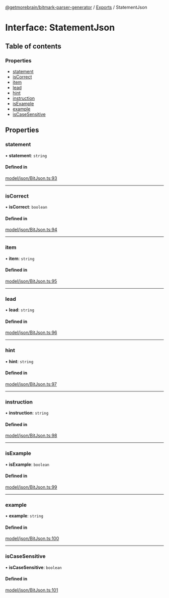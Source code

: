 [@getmorebrain/bitmark-parser-generator](../API.md) / [Exports](../modules.md) / StatementJson

# Interface: StatementJson

## Table of contents

### Properties

- [statement](StatementJson.md#statement)
- [isCorrect](StatementJson.md#isCorrect)
- [item](StatementJson.md#item)
- [lead](StatementJson.md#lead)
- [hint](StatementJson.md#hint)
- [instruction](StatementJson.md#instruction)
- [isExample](StatementJson.md#isExample)
- [example](StatementJson.md#example)
- [isCaseSensitive](StatementJson.md#isCaseSensitive)

## Properties

### statement

• **statement**: `string`

#### Defined in

[model/json/BitJson.ts:93](https://github.com/getMoreBrain/bitmark-parser-generator/blob/9ddf9e2/src/model/json/BitJson.ts#L93)

___

### isCorrect

• **isCorrect**: `boolean`

#### Defined in

[model/json/BitJson.ts:94](https://github.com/getMoreBrain/bitmark-parser-generator/blob/9ddf9e2/src/model/json/BitJson.ts#L94)

___

### item

• **item**: `string`

#### Defined in

[model/json/BitJson.ts:95](https://github.com/getMoreBrain/bitmark-parser-generator/blob/9ddf9e2/src/model/json/BitJson.ts#L95)

___

### lead

• **lead**: `string`

#### Defined in

[model/json/BitJson.ts:96](https://github.com/getMoreBrain/bitmark-parser-generator/blob/9ddf9e2/src/model/json/BitJson.ts#L96)

___

### hint

• **hint**: `string`

#### Defined in

[model/json/BitJson.ts:97](https://github.com/getMoreBrain/bitmark-parser-generator/blob/9ddf9e2/src/model/json/BitJson.ts#L97)

___

### instruction

• **instruction**: `string`

#### Defined in

[model/json/BitJson.ts:98](https://github.com/getMoreBrain/bitmark-parser-generator/blob/9ddf9e2/src/model/json/BitJson.ts#L98)

___

### isExample

• **isExample**: `boolean`

#### Defined in

[model/json/BitJson.ts:99](https://github.com/getMoreBrain/bitmark-parser-generator/blob/9ddf9e2/src/model/json/BitJson.ts#L99)

___

### example

• **example**: `string`

#### Defined in

[model/json/BitJson.ts:100](https://github.com/getMoreBrain/bitmark-parser-generator/blob/9ddf9e2/src/model/json/BitJson.ts#L100)

___

### isCaseSensitive

• **isCaseSensitive**: `boolean`

#### Defined in

[model/json/BitJson.ts:101](https://github.com/getMoreBrain/bitmark-parser-generator/blob/9ddf9e2/src/model/json/BitJson.ts#L101)
